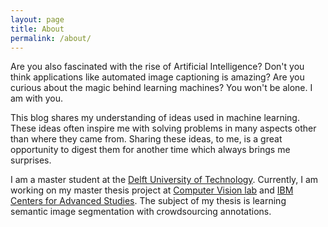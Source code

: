 ```yaml
---
layout: page
title: About
permalink: /about/
---
```





Are you also fascinated with the rise of Artificial Intelligence? Don't you think applications like automated image captioning is amazing? Are you curious about the magic behind learning machines? You won't be alone. I am with you.

This blog shares my understanding of ideas used in machine learning. These ideas often inspire me with solving problems in many aspects other than where they came from. Sharing these ideas, to me, is a great opportunity to digest them for another time which always brings me surprises.

I am a master student at the [Delft University of Technology](http://www.tudelft.nl/en/). Currently, I am working on my master thesis project at [Computer Vision lab](http://visionlab.tudelft.nl/) and [IBM Centers for Advanced Studies](http://www.research.ibm.com/university/cas/benelux/). The subject of my thesis is learning semantic image segmentation with crowdsourcing annotations.
